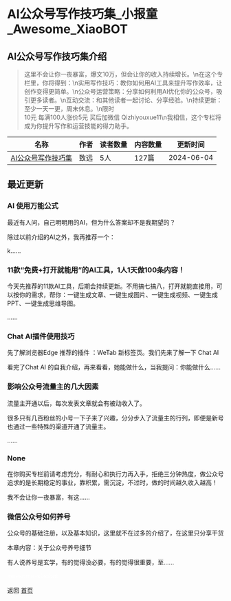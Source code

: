 # AI公众号写作技巧集_小报童_Awesome_XiaoBOT

## AI公众号写作技巧集介绍
> 这里不会让你一夜暴富，爆文10万，但会让你的收入持续增长。\n在这个专栏里，你将得到：\n实用写作技巧：教你如何用AI工具来提升写作效率，让创作变得更简单。\n公众号运营策略：分享如何利用AI优化你的公众号，吸引更多读者。\n互动交流：和其他读者一起讨论、分享经验。\n持续更新：至少一天一更，周末休息。\n限时  
10元 每满100人涨价5元 买后加微信 Qizhiyouxue11\n我相信，这个专栏将成为你提升写作和运营技能的得力助手。  
  


|名称|作者|读者数量|内容数量|更新时间|
|---|---|---|---|---|
|[AI公众号写作技巧集](https://xiaobot.net/p/378900784?refer=9c3f1c95-a052-465a-9902-f6d75080262a)|致远|5人|127篇|2024-06-04|

## 最近更新
### AI 使用万能公式

最近有人问，自己明明用的AI，但为什么答案却不是我期望的？



除过以前介绍的AI之外，我再推荐一个：



k......

### 11款“免费+打开就能用”的AI工具，1人1天做100条内容！

今天先推荐的11款AI工具，后期会持续更新。不用搞七搞八，打开就能直接用，可以按你的需求，帮你：一键生成文章、一键生成图片、一键生成视频、一键生成PPT、一键生成思维导图。

......

### Chat AI插件使用技巧

先了解浏览器Edge 推荐的插件 ：WeTab 新标签页。我们先来了解一下 Chat AI

看完了Chat AI 的自我介绍，再来看看，她能做什么，当我提问：你能做什么......

### 影响公众号流量主的几大因素

流量主开通以后，每次发表文章就会有被动收入了。

很多只有几百粉丝的小号一下子来了兴趣，分分步入了流量主的行列，即便是新号也通过一些特殊的渠道开通了流量主。

......

### None

在你购买专栏前请考虑充分，有耐心和执行力再入手，拒绝三分钟热度，做公众号追求的是长期稳定的事业，靠积累，需沉淀，不过时，做的时间越久收入越高！

我不会让你一夜暴富，有这......

### 微信公众号如何养号

公众号的基础注册，以及基本知识，这里就不在过多的介绍了，在这里只分享干货

本章内容：关于公众号养号细节

有人说养号是玄学，有的觉得没必要，有的觉得很重要，至......


<a href="https://github.com/Reno9527/awesome-xiaobot" style="color: white; text-decoration: none;">awesome-xiaobot</a>

返回 [首页](../README.md)
